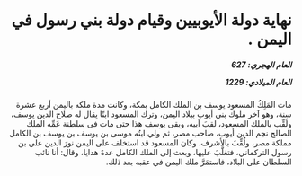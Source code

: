 <h1 dir="rtl">نهاية دولة الأيوبيين وقيام دولة بني رسول في اليمن .</h1>

<h5 dir="rtl">العام الهجري:  627

العام الميلادي: 1229

</h5>

<p dir="rtl">مات المَلِكُ المسعود يوسف بن الملك الكامل بمكة، وكانت مدة ملكه باليمن أربع عشرة سنة، وهو آخر ملوك بني أيوب ببلاد اليمن، وترك المسعود ابنًا يقال له صلاح الدين يوسف، ولُقِّب بالملك المسعود، لقبَ أبيه، وبقي يوسف هذا حتى مات في سلطنة عَمِّه الملك الصالح نجم الدين أيوب، صاحب مصر، ثم ولي ابنُه موسى بن يوسف بن يوسف بن الكامل مملكة مصر، ولُقِّبَ بالأشرف، وكان المسعود قد استخلف على اليمن نورَ الدين علي بن رسول التركماني، فتغلَّبَ عليها، وبعث إلى الملك الكامل عدةَ هدايا، وقال: أنا نائب السلطان على البلاد، فاستمَرَّ ملك اليمن في عقبه بعد ذلك.</p></br>
